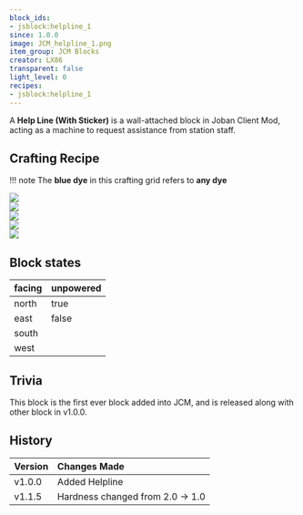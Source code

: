 ```yaml
---
block_ids:
- jsblock:helpline_1
since: 1.0.0
image: JCM_helpline_1.png
item_group: JCM Blocks
creator: LX86
transparent: false
light_level: 0
recipes:
- jsblock:helpline_1
---
```


A **Help Line (With Sticker)** is a wall-attached block in Joban Client Mod, acting as a machine to request assistance from station staff.

## Crafting Recipe
!!! note
    The **blue dye** in this crafting grid refers to **any dye**

<div class="crafting">
    <div class="crafting-table">
        <!-- row 1 -->
        <div><img src="../crafting/Minecraft_Iron_ingot.png"></div>
        <div><img src="../crafting/Minecraft_Blue_dye.png"></div>
        <div><img src="../crafting/Minecraft_Iron_ingot.png"></div>
        <!-- row 2 -->
        <div></div>
        <div><img src="../crafting/Minecraft_Iron_ingot.png"></div>
        <div></div>
        <!-- row 3 -->
        <div></div>
        <div></div>
        <div></div>
    </div>
    <div class="crafting-arrow"></div>
    <div class="crafting-result" data-count="4">
        <img src="../crafting/JCM_Item_Helpline_1.png">
    </div>
</div>

## Block states
| facing | unpowered |
|:-------|:----------|
| north  | true      |
| east   | false     |
| south  |           |
| west   |           |

## Trivia
This block is the first ever block added into JCM, and is released along with other block in v1.0.0.

## History
| Version | Changes Made                               |
|:--------|:-------------------------------------------|
| v1.0.0  | Added Helpline                             |
| v1.1.5  | Hardness changed from 2.0 -> 1.0           |